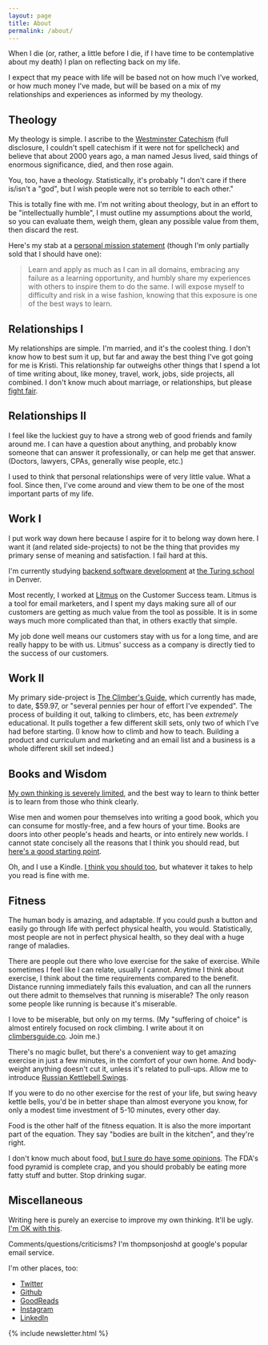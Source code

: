 ```yaml
---
layout: page
title: About
permalink: /about/
---
```


When I die (or, rather, a little before I die, if I have time to be contemplative about my death) I plan on reflecting back on my life.

I expect that my peace with life will be based not on how much I've worked, or how much money I've made, but will be based on a mix of my relationships and experiences as informed by my theology.



## Theology

My theology is simple. I ascribe to the [Westminster Catechism](http://www.reformed.org/documents/WSC.html) (full disclosure, I couldn't spell catechism if it were not for spellcheck) and believe that about 2000 years ago, a man named Jesus lived, said things of enormous significance, died, and then rose again.

You, too, have a theology. Statistically, it's probably "I don't care if there is/isn't a "god", but I wish people were not so terrible to each other."

This is totally fine with me. I'm not writing about theology, but in an effort to be "intellectually humble", I must outline my assumptions about the world, so you can evaluate them, weigh them, glean any possible value from them, then discard the rest.

Here's my stab at a [personal mission statement](https://www.fastcompany.com/3026791/dialed/personal-mission-statements-of-5-famous-ceos-and-why-you-should-write-one-too) (though I'm only partially sold that I should have one):

> Learn and apply as much as I can in all domains, embracing any failure as a learning opportunity, and humbly share my experiences with others to inspire them to do the same. I will expose myself to difficulty and risk in a wise fashion, knowing that this exposure is one of the best ways to learn.



## Relationships I

My relationships are simple. I'm married, and it's the coolest thing. I don't know how to best sum it up, but far and away the best thing I've got going for me is Kristi. This relationship far outweighs other things that I spend a lot of time writing about, like money, travel, work, jobs, side projects, all combined. I don't know much about marriage, or relationships, but please [fight fair](http://josh.works/home/2013/07/18/rules-for-fighting-fair/).



## Relationships II

I feel like the luckiest guy to have a strong web of good friends and family around me. I can have a question about anything, and probably know someone that can answer it professionally, or can help me get that answer. (Doctors, lawyers, CPAs, generally wise people, etc.)

I used to think that personal relationships were of very little value. What a fool. Since then, I've come around and view them to be one of the most important parts of my life.



## Work I

I put work way down here because I aspire for it to belong way down here. I want it (and related side-projects) to not be the thing that provides my primary sense of meaning and satisfaction. I fail hard at this.

I'm currently studying [backend software development](https://www.turing.io/programs/back-end-engineering) at [the Turing school](https://www.turing.io/) in Denver.

Most recently, I worked at [Litmus](https://litmus.com/) on the Customer Success team. Litmus is a tool for email marketers, and I spent my days making sure all of our customers are getting as much value from the tool as possible. It is in some ways much more complicated than that, in others exactly that simple.

My job done well means our customers stay with us for a long time, and are really happy to be with us. Litmus' success as a company is directly tied to the success of our customers.



## Work II

My primary side-project is [The Climber's Guide](http://www.climbersguide.co/), which currently has made, to date, $59.97, or "several pennies per hour of effort I've expended".  The process of building it out, talking to climbers, etc, has been _extremely_ educational. It pulls together a few different skill sets, only two of which I've had before starting. (I know how to climb and how to teach. Building a product and curriculum and marketing and an email list and a business is a whole different skill set indeed.)



## Books and Wisdom

[My own thinking is severely limited](http://josh.works/2015/11/05/limitations-of-my-own-thinking/), and the best way to learn to think better is to learn from those who think clearly.

Wise men and women pour themselves into writing a good book, which you can consume for mostly-free, and a few hours of your time. Books are doors into other people's heads and hearts, or into entirely new worlds. I cannot state concisely all the reasons that I think you should read, but [here's a good starting point](http://josh.works/growth/money/2016/03/31/everything-i-do-and-think-ive-read-in-a-book-or-exploring-the-relationship-between-books-and-money/).

Oh, and I use a Kindle. [I think you should too](http://josh.works/2013/07/22/2013-07-22-why-i-use-a-kindle/), but whatever it takes to help you read is fine with me.



## Fitness

The human body is amazing, and adaptable. If you could push a button and easily go through life with perfect physical health, you would. Statistically, most people are not in perfect physical health, so they deal with a huge range of maladies.

There are people out there who love exercise for the sake of exercise. While sometimes I feel like I can relate, usually I cannot. Anytime I think about exercise, I think about the time requirements compared to the benefit. Distance running immediately fails this evaluation, and can all the runners out there admit to themselves that running is miserable? The only reason some people like running is because it's miserable.

I love to be miserable, but only on my terms. (My "suffering of choice" is almost entirely focused on rock climbing. I write about it on [climbersguide.co](http://climbersguide.co/). Join me.)

There's no magic bullet, but there's a convenient way to get amazing exercise in just a few minutes, in the comfort of your own home. And body-weight anything doesn't cut it, unless it's related to pull-ups. Allow me to introduce [Russian Kettlebell Swings](http://josh.works/growth/climbing/2013/05/09/2013-05-09-daily-exercise-russian-kettlebells/).

If you were to do no other exercise for the rest of your life, but swing heavy kettle bells, you'd be in better shape than almost everyone you know, for only a modest time investment of 5-10 minutes, every other day.

Food is the other half of the fitness equation. It is also the more important part of the equation. They say "bodies are built in the kitchen", and they're right.

I don't know much about food, [but I sure do have some opinions](http://josh.works/home/2014/04/08/2014-04-08-why-i-eat-bacon-every-day-and-you-should-too/). The FDA's food pyramid is complete crap, and you should probably be eating more fatty stuff and butter. Stop drinking sugar.



## Miscellaneous

Writing here is purely an exercise to improve my own thinking. It'll be ugly. [I'm OK with this](http://josh.works/2015/07/23/2015-7-22-type-publish-done/).

Comments/questions/criticisms? I'm thompsonjoshd at google's popular email service.

I'm other places, too:

- [Twitter](https://twitter.com/josh_works)
- [Github](https://github.com/josh-works)
- [GoodReads](https://www.goodreads.com/review/list/27372191?shelf=read&sort=date_read)
- [Instagram](https://www.instagram.com/josh.works/)
- [LinkedIn](https://www.linkedin.com/in/joshworks/)

{% include newsletter.html %}
